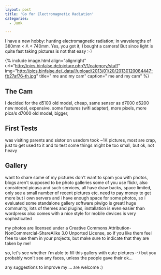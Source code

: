 ```yaml
---
layout: post
title: 'Go for Electromagnetic Radiation'
categories:
  - Junk

---
```


I have a new hobby: hunting electromagnetic radiation; in wavelengths of 380mm < &Lambda; < 740mm. Yes, you got it, I bought a camera! But since light is quite fast taking pictures is not that easy :-)


{% include image.html align="alignright" url="http://pics.binfalse.de/picture.php?/1/category/stuff" img="http://pics.binfalse.de/_data/i/upload/2013/01/20/20130120084447-fb27af76-th.jpg" title=" me and my cam" caption=" me and my cam" %}
<h2>The Cam</h2>
I decided for the 
d5100 old model, cheap, same sensor as d7000
d5200 new model, expensive. some features (wifi adapter), more pixels, more pics/s
d7000 old model, bigger, 


<h2>First Tests</h2>
was visiting parents and sistor on usedom
took ~1K pictures, most are crap, just to get used to it and to test some things
might be too small, but ok, not heavy


<h2>Gallery</h2>
want to share some of my pictures
don't want to spam you with photos, blogs aren't supposed to be photo galleries
some of you use flickr, also considered picasa and such services, all have draw backs, space limited, only see a small number of recent pictures etc.
need to pay money to get more
but i own servers and i have enough space for some photos, so i evaluated some standalone gallery software
piwigo is great! huge community, lots of themes and plugins, installation is even easier than wordpress
also comes with a nice style for mobile devices
is very sophisticated

my photos are licensed under a Creative Commons Attribution-NonCommercial-ShareAlike 3.0 Unported License, so if you like them feel free to use them in your projects, but make sure to indicate that they are taken by me!

so, let's see whether i'm able to fill this gallery with cute pictures :-)
but you probably won't see any faces, unless the people gave their ok...




any suggestions to improve my ... are welcome :)
